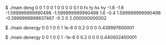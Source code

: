 $ ./main deng 0 0  1 0  0 1 0 0  0 0  0.1 0
fx fy hx hy
-1.6 -1.6 -1.599999999990498 -1.599999999990498
1.6 -0.4 1.599999999990498 -0.3999999999837467
-0 2 0 2.000000000002

$ ./main denergy 0 0 1 0 0 1      1e-6 0 0.2 0 0 0
0.439997600001

$ ./main denergy 0 0 1 0 0 1      -1e-6 0 0.2 0 0 0
0.440002400001

